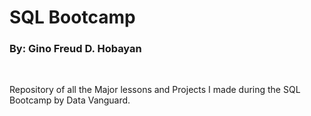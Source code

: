 # SQL Bootcamp 

### By: Gino Freud D. Hobayan

<br>

Repository of all the Major lessons and Projects I made during the SQL Bootcamp by Data Vanguard.




